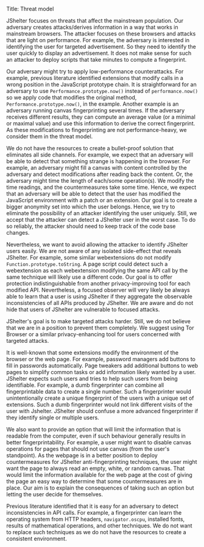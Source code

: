 Title: Threat model

JShelter focuses on threats that affect the mainstream population. Our adversary creates
attacks/derives information in a way that works in mainstream browsers. The attacker focuses on these
browsers and attacks that are light on performance. For example, the adversary is interested in
identifying the user for targeted advertisement. So they need to identify the user quickly to
display an advertisement. It does not make sense for such an attacker to deploy scripts that
take minutes to compute a fingerprint.

Our adversary might try to apply low-performance counterattacks. For example, previous literature
identified extensions that modify calls in a wrong position in the JavaScript prototype chain. It is
straightforward for an adversary to use `Performance.prototype.now()` instead of `performance.now()`
so we apply code that modifies the original method, `Performance.prototype.now()`, in the example.
Another example is an adversary running canvas fingerprinting several times. If the adversary
receives different results, they can compute an average value (or a minimal or maximal value) and
use this information to derive the correct fingerprint. As these modifications to fingerprinting are
not performance-heavy, we consider them in the threat model.

We do not have the resources to create a bullet-proof solution that eliminates all side channels. For
example, we expect that an adversary will be able to detect that something strange is happening in
the browser. For example, an adversary might fill a canvas with content controlled by the
adversary and detect modifications after reading back the content. Or, the adversary might time the length
of each/some operation(s). We modify the time readings, and the countermeasures take some time. Hence, we
expect that an adversary will be able to detect that the user has modified the JavaScript environment with a
patch or an extension. Our goal is to create a bigger anonymity set into which the user
belongs. Hence, we try to eliminate the possibility of an attacker identifying the user uniquely. Still, we
accept that the attacker can detect a JShelter user in the worst case. To do
so reliably, the attacker should need to keep track of the code base changes.

Nevertheless, we want to avoid allowing the attacker to identify JShelter users easily. We
are not aware of any isolated side-effect that reveals JShelter. For example, some similar
webextensions do not modify `Function.prototype.toString`. A page script could detect such a webextension as each
webextension modifying the same API call by the same technique will likely use a different code.
Our goal is to offer protection indistinguishable from another privacy-improving tool for
each modified API. Nevertheless, a focused observer will very likely be always able to learn that a
user is using JShelter if they aggregate the observable inconsistencies of all APIs produced by
JShelter. We are aware and do not hide that users of JShelter are vulnerable to focused
attacks.

JShelter's goal is to make targeted attacks harder. Still, we do not believe that we are
in a position to prevent them completely. We suggest
using Tor Browser or a similar privacy-enhancing tool for users concerned with targeted attacks.

It is well-known that some extensions modify the environment of the browser or the web page. For
example, password managers add buttons to fill in passwords automatically. Page tweakers add
additional buttons to web pages to simplify common tasks or add information likely wanted by a user.
JShelter expects such users and tries to help such users from being identifiable. For example, a
dumb fingerprinter can combine all fingerprintable data to create a single number. Such a fingerprinter
would unintentionally create a unique fingerprint of the users with a unique set of extensions. Such a dumb fingerprinter would not link different visits of the user with Jshelter. JShelter should
confuse a more advanced fingerprinter if they identify single or multiple users.

We also want to provide an option that will limit the information that is readable from the computer,
even if such behaviour generally results in better fingerprintability. For example, a user
might want to disable canvas operations for pages that should not use canvas (from the user's standpoint). As the webpage is in a better position to deploy countermeasures for JShelter
anti-fingerprinting techniques, the user might want the page to always read an empty, white, or random
canvas. That would limit the information available for the web page at the cost of giving the page
an easy way to determine that some countermeasures are in place. Our aim is to explain
the consequences of taking such an option but letting the user decide for themselves.

Previous literature identified that it is easy for an adversary to detect inconsistencies in API
calls. For example, a fingerprinter can learn the operating system from HTTP headers,
`navigator.oscpu`, installed fonts, results of mathematical operations, and other techniques. We do
not want to replace such techniques as we do not have the resources to create a consistent environment.

